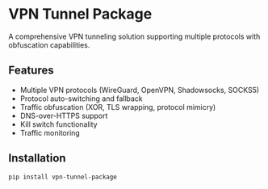 # VPN Tunnel Package

A comprehensive VPN tunneling solution supporting multiple protocols with obfuscation capabilities.

## Features

- Multiple VPN protocols (WireGuard, OpenVPN, Shadowsocks, SOCKS5)
- Protocol auto-switching and fallback
- Traffic obfuscation (XOR, TLS wrapping, protocol mimicry)
- DNS-over-HTTPS support
- Kill switch functionality
- Traffic monitoring

## Installation

```bash
pip install vpn-tunnel-package